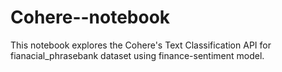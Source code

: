 # Cohere--notebook
 This notebook explores the Cohere's Text Classification API for fianacial_phrasebank dataset using finance-sentiment model.
